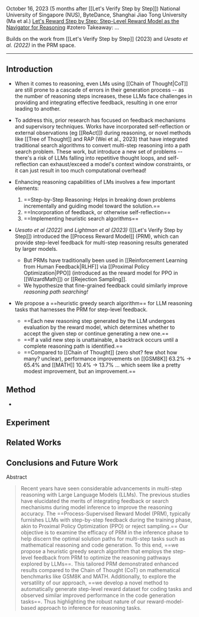 October 16, 2023 (5 months after [[Let's Verify Step by Step]])
National University of Singapore (NUS), ByteDance, Shanghai Jiao Tong University (Ma et al.)
[Let's Reward Step by Step: Step-Level Reward Model as the Navigator for Reasoning](https://arxiv.org/abs/2310.10080)
#zotero 
Takeaway: ...


Builds on the work from [[Let's Verify Step by Step]] (2023) and *Uesato et al. (2022)* in the PRM space.

----

## Introduction
- When it comes to reasoning, even LMs using [[Chain of Thought|CoT]] are still prone to a cascade of errors in their generation process -- as the number of reasoning steps increases, these LLMs face challenges in providing and integrating effective feedback, resulting in one error leading to another.
- To address this, prior research has focused on feedback mechanisms and supervisory techniques. Works have incorporated self-reflection  or external observations (eg [[ReAct]]) during reasoning, or novel methods like [[Tree of Thought]] and RAP (Wei et al., 2023) that have integrated traditional search algorithms to convert multi-step reasoning into a path search problem. These work, but introduce a new set of problems -- there's a risk of LLMs falling into repetitive thought loops, and self-reflection can exhaust/exceed a model's context window constraints, or it can just result in too much computational overhead!
- Enhancing reasoning capabilities of LMs involves a few important elements:
	1. ==Step-by-Step Reasoning: Helps in breaking down problems incrementally and guiding model toward the solution.==
	2. ==Incorporation of feedback, or otherwise self-reflection==
	3. ==Implementing heuristic search algorithms==

- *Uesato et al (2022)* and *Lightman et al (2023)* ([[Let's Verify Step by Step]]) introduced the [[Process Reward Model]] (PRM), which can provide step-level feedback for multi-step reasoning results generated by larger models.
	- But PRMs have traditionally been used in [[Reinforcement Learning from Human Feedback|RLHF]] via [[Proximal Policy Optimization|PPO]] (introduced as the reward model for PPO in [[WizardMath]]) or [[Rejection Sampling]].
	- We hypothesize that fine-grained feedback could similarly improve *reasoning path searching!*
- We propose a ==heuristic greedy search algorithm== for LLM reasoning tasks that harnesses the PRM for step-level feedback.
	- ==Each new reasoning step generated by the LLM undergoes evaluation by the reward model, which determines whether to accept the given step or continue generating a new one.==
	- ==If a valid new step is unattainable, a backtrack occurs until a complete reasoning path is identified.==
	- ==Compared to [[Chain of Thought]] (zero shot? few shot how many? unclear), performance improvements on [[GSM8K]] 63.2% -> 65.4% and [[MATH]] 10.4% -> 13.7% ... which seem like a pretty modest improvement, but an improvement.==

## Method
- 


## Experiment


## Related Works


## Conclusions and Future Work


Abstract
> Recent years have seen considerable advancements in multi-step reasoning with Large Language Models (LLMs). The previous studies have elucidated the merits of integrating feedback or search mechanisms during model inference to improve the reasoning accuracy. The ==Process-Supervised Reward Model (PRM), typically furnishes LLMs with step-by-step feedback during the training phase, akin to Proximal Policy Optimization (PPO) or reject sampling.== Our objective is to examine the efficacy of PRM in the inference phase to help discern the optimal solution paths for multi-step tasks such as mathematical reasoning and code generation. To this end, ==we propose a heuristic greedy search algorithm that employs the step-level feedback from PRM to optimize the reasoning pathways explored by LLMs==. This tailored PRM demonstrated enhanced results compared to the Chain of Thought (CoT) on mathematical benchmarks like GSM8K and MATH. Additionally, to explore the versatility of our approach, ==we develop a novel method to automatically generate step-level reward dataset for coding tasks and observed similar improved performance in the code generation tasks==. Thus highlighting the robust nature of our reward-model-based approach to inference for reasoning tasks.



